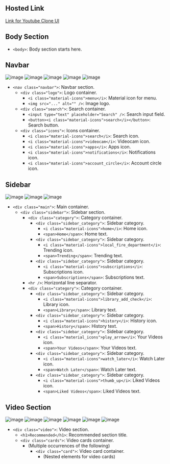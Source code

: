 ## Hosted Link
[Link for Youtube Clone UI](https://karan9927.github.io/CSS/Youtube%20UI%20-%20Assignment/)
## Body Section
- `<body>`: Body section starts here.

## Navbar
![image](https://github.com/Karan9927/CSS/assets/115612744/88ed3e25-6b77-4cff-a3ea-2b497f7367a3)
![image](https://github.com/Karan9927/CSS/assets/115612744/ce8223cb-4e8f-490a-b49f-d21d9264a1e6)
![image](https://github.com/Karan9927/CSS/assets/115612744/e0d96eab-d337-4331-92f6-9d49eb877e64)
![image](https://github.com/Karan9927/CSS/assets/115612744/6e9be00c-75f2-47c5-b240-0aeb764e8826)
![image](https://github.com/Karan9927/CSS/assets/115612744/af411bfb-5fe9-47fa-93d2-0d1c7bac4e52)

- `<nav class="navbar">`: Navbar section.
  - `<div class="logo">`: Logo container.
    - `<i class="material-icons">menu</i>`: Material icon for menu.
    - `<img src="..." alt="" />`: Image logo.
  - `<div class="search">`: Search container.
    - `<input type="text" placeholder="Search" />`: Search input field.
    - `<button><i class="material-icons">search</i></button>`: Search button.
  - `<div class="icons">`: Icons container.
    - `<i class="material-icons">search</i>`: Search icon.
    - `<i class="material-icons">videocam</i>`: Videocam icon.
    - `<i class="material-icons">apps</i>`: Apps icon.
    - `<i class="material-icons">notifications</i>`: Notifications icon.
    - `<i class="material-icons">account_circle</i>`: Account circle icon.

## Sidebar
![image](https://github.com/Karan9927/CSS/assets/115612744/a2965c40-f892-4f4d-9def-77d686419279)
![image](https://github.com/Karan9927/CSS/assets/115612744/16c19ec5-946a-403e-bb46-1ecdc9e87f40)
![image](https://github.com/Karan9927/CSS/assets/115612744/d546148d-32b7-426f-b0c2-1e799f96b6ae)

- `<div class="main">`: Main container.
  - `<div class="sidebar">`: Sidebar section.
    - `<div class="category">`: Category container.
      - `<div class="sidebar_category">`: Sidebar category.
        - `<i class="material-icons">home</i>`: Home icon.
        - `<span>Home</span>`: Home text.
      - `<div class="sidebar_category">`: Sidebar category.
        - `<i class="material-icons">local_fire_department</i>`: Trending icon.
        - `<span>Trending</span>`: Trending text.
      - `<div class="sidebar_category">`: Sidebar category.
        - `<i class="material-icons">subscriptions</i>`: Subscriptions icon.
        - `<span>Subscriptions</span>`: Subscriptions text.
    - `<hr />`: Horizontal line separator.
    - `<div class="category">`: Category container.
      - `<div class="sidebar_category">`: Sidebar category.
        - `<i class="material-icons">library_add_check</i>`: Library icon.
        - `<span>Library</span>`: Library text.
      - `<div class="sidebar_category">`: Sidebar category.
        - `<i class="material-icons">history</i>`: History icon.
        - `<span>History</span>`: History text.
      - `<div class="sidebar_category">`: Sidebar category.
        - `<i class="material_icons">play_arrow</i>`: Your Videos icon.
        - `<span>Your Videos</span>`: Your Videos text.
      - `<div class="sidebar_category">`: Sidebar category.
        - `<i class="material-icons">watch_later</i>`: Watch Later icon.
        - `<span>Watch Later</span>`: Watch Later text.
      - `<div class="sidebar_category">`: Sidebar category.
        - `<i class="material-icons">thumb_up</i>`: Liked Videos icon.
        - `<span>Liked Videos</span>`: Liked Videos text.

## Video Section
![image](https://github.com/Karan9927/CSS/assets/115612744/ae63c1b6-975d-41a3-93b7-a78f3ec602e2)
![image](https://github.com/Karan9927/CSS/assets/115612744/abff68e3-6c1e-4341-bf9c-ece5fb6dba4a)
![image](https://github.com/Karan9927/CSS/assets/115612744/4f8ec822-1dd4-40e3-b8a0-3ec4611e272d)
![image](https://github.com/Karan9927/CSS/assets/115612744/78ec26d9-e1a8-4b48-87f3-5c941f54aa7f)
![image](https://github.com/Karan9927/CSS/assets/115612744/7d9bc713-703e-4703-9f35-2ce09052b4aa)
![image](https://github.com/Karan9927/CSS/assets/115612744/dae30f9f-3f3b-4b38-894a-fdfe152f42e1)

- `<div class="video">`: Video section.
  - `<h1>Recommended</h1>`: Recommended section title.
  - `<div class="cards">`: Video cards container.
    - (Multiple occurrences of the following)
      - `<div class="card">`: Video card container.
        - (Nested elements for video cards)

